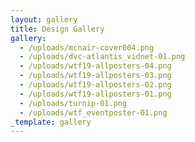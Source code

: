 ```yaml
---
layout: gallery
title: Design Gallery
gallery:
  - /uploads/mcnair-cover004.png
  - /uploads/dvc-atlantis_vidnet-01.png
  - /uploads/wtf19-allposters-04.png
  - /uploads/wtf19-allposters-03.png
  - /uploads/wtf19-allposters-02.png
  - /uploads/wtf19-allposters-01.png
  - /uploads/turnip-01.png
  - /uploads/wtf_eventposter-01.png
_template: gallery
---
```



